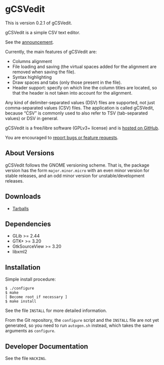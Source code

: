 gCSVedit
========

This is version 0.2.1 of gCSVedit.

gCSVedit is a simple CSV text editor.

See the [announcement](https://blogs.gnome.org/swilmet/2015/11/03/announcing-gcsvedit-a-simple-text-editor-to-edit-csv-files/).

Currently, the main features of gCSVedit are:
- Columns alignment
- File loading and saving (the virtual spaces added for the alignment are
  removed when saving the file).
- Syntax highlighting
- Draw spaces and tabs (only those present in the file).
- Header support: specify on which line the column titles are located, so that
  the header is not taken into account for the alignment.

Any kind of delimiter-separated values (DSV) files are supported, not just
comma-separated values (CSV) files. The application is called gCSVedit, because
“CSV” is commonly used to also refer to TSV (tab-separated values) or DSV in
general.

gCSVedit is a free/libre software (GPLv3+ license) and is [hosted on
GitHub](https://github.com/UCL-CATL/gcsvedit).

You are encouraged to [report bugs or feature
requests](https://github.com/UCL-CATL/gcsvedit/issues).

About Versions
--------------

gCSVedit follows the GNOME versioning scheme. That is, the package version has
the form `major.minor.micro` with an even minor version for stable releases,
and an odd minor version for unstable/development releases.

Downloads
---------

- [Tarballs](http://ucl-catl.github.io/tarballs/gcsvedit/)

Dependencies
------------

- GLib >= 2.44
- GTK+ >= 3.20
- GtkSourceView >= 3.20
- libxml2

Installation
------------

Simple install procedure:

```
$ ./configure
$ make
[ Become root if necessary ]
$ make install
```

See the file `INSTALL` for more detailed information.

From the Git repository, the `configure` script and the `INSTALL` file are not
yet generated, so you need to run `autogen.sh` instead, which takes the same
arguments as `configure`.

Developer Documentation
-----------------------

See the file `HACKING`.
